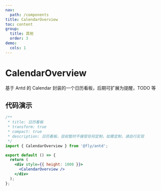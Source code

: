 ```yaml
---
nav:
  path: /components
title: CalendarOverview
toc: content
group:
  title: 其他
  order: 3
demo:
  cols: 1
---
```


# CalendarOverview

基于 Antd 的 Calendar 封装的一个日历看板，后期可扩展为提醒，TODO 等

## 代码演示

```jsx
/**
 * title: 日历看板
 * transform: true
 * compact: true
 * description: 日历看板，目前暂时不接受任何定制，如需定制，请自行实现
 */
import { CalendarOverview } from '@fly/antd';

export default () => {
  return (
    <div style={{ height: 1000 }}>
      <CalendarOverview />
    </div>
  );
};
```
